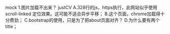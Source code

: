 mock
1.图片加载不出来？
justCV 
A.328行的js，https执行，此网站似乎使用 scroll-linked 定位效果。这可能不适合异步平移；
B.这个页面，chrome加载得十分费劲；
C.bootstrap的使用，只是为了把about页面对齐？
D.为什么要有两个title；


